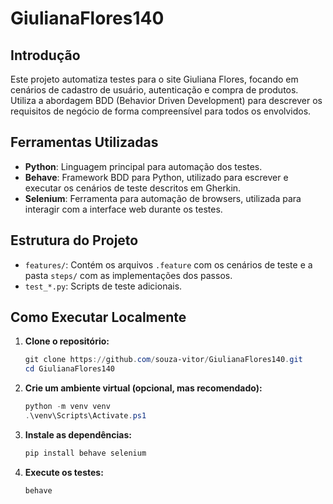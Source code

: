 # GiulianaFlores140

## Introdução
Este projeto automatiza testes para o site Giuliana Flores, focando em cenários de cadastro de usuário, autenticação e compra de produtos. Utiliza a abordagem BDD (Behavior Driven Development) para descrever os requisitos de negócio de forma compreensível para todos os envolvidos.

## Ferramentas Utilizadas
- **Python**: Linguagem principal para automação dos testes.
- **Behave**: Framework BDD para Python, utilizado para escrever e executar os cenários de teste descritos em Gherkin.
- **Selenium**: Ferramenta para automação de browsers, utilizada para interagir com a interface web durante os testes.

## Estrutura do Projeto
- `features/`: Contém os arquivos `.feature` com os cenários de teste e a pasta `steps/` com as implementações dos passos.
- `test_*.py`: Scripts de teste adicionais.

## Como Executar Localmente
1. **Clone o repositório:**
   ```powershell
   git clone https://github.com/souza-vitor/GiulianaFlores140.git
   cd GiulianaFlores140
   ```
2. **Crie um ambiente virtual (opcional, mas recomendado):**
   ```powershell
   python -m venv venv
   .\venv\Scripts\Activate.ps1
   ```
3. **Instale as dependências:**
   ```powershell
   pip install behave selenium
   ```
4. **Execute os testes:**
   ```powershell
   behave
   ```